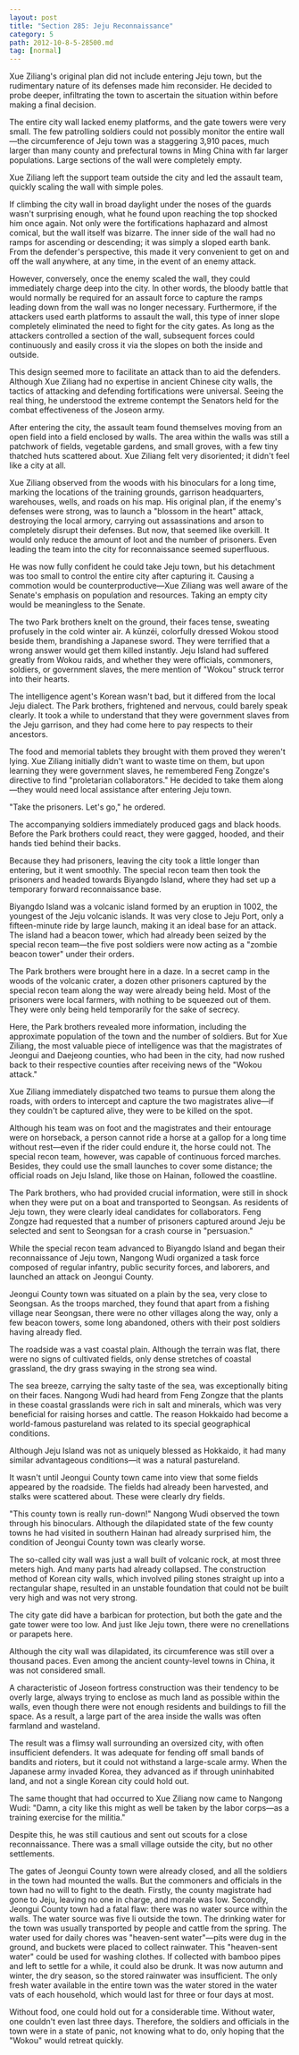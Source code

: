 ```yaml
---
layout: post
title: "Section 285: Jeju Reconnaissance"
category: 5
path: 2012-10-8-5-28500.md
tag: [normal]
---
```


Xue Ziliang's original plan did not include entering Jeju town, but the rudimentary nature of its defenses made him reconsider. He decided to probe deeper, infiltrating the town to ascertain the situation within before making a final decision.

The entire city wall lacked enemy platforms, and the gate towers were very small. The few patrolling soldiers could not possibly monitor the entire wall—the circumference of Jeju town was a staggering 3,910 paces, much larger than many county and prefectural towns in Ming China with far larger populations. Large sections of the wall were completely empty.

Xue Ziliang left the support team outside the city and led the assault team, quickly scaling the wall with simple poles.

If climbing the city wall in broad daylight under the noses of the guards wasn't surprising enough, what he found upon reaching the top shocked him once again. Not only were the fortifications haphazard and almost comical, but the wall itself was bizarre. The inner side of the wall had no ramps for ascending or descending; it was simply a sloped earth bank. From the defender's perspective, this made it very convenient to get on and off the wall anywhere, at any time, in the event of an enemy attack.

However, conversely, once the enemy scaled the wall, they could immediately charge deep into the city. In other words, the bloody battle that would normally be required for an assault force to capture the ramps leading down from the wall was no longer necessary. Furthermore, if the attackers used earth platforms to assault the wall, this type of inner slope completely eliminated the need to fight for the city gates. As long as the attackers controlled a section of the wall, subsequent forces could continuously and easily cross it via the slopes on both the inside and outside.

This design seemed more to facilitate an attack than to aid the defenders. Although Xue Ziliang had no expertise in ancient Chinese city walls, the tactics of attacking and defending fortifications were universal. Seeing the real thing, he understood the extreme contempt the Senators held for the combat effectiveness of the Joseon army.

After entering the city, the assault team found themselves moving from an open field into a field enclosed by walls. The area within the walls was still a patchwork of fields, vegetable gardens, and small groves, with a few tiny thatched huts scattered about. Xue Ziliang felt very disoriented; it didn't feel like a city at all.

Xue Ziliang observed from the woods with his binoculars for a long time, marking the locations of the training grounds, garrison headquarters, warehouses, wells, and roads on his map. His original plan, if the enemy's defenses were strong, was to launch a "blossom in the heart" attack, destroying the local armory, carrying out assassinations and arson to completely disrupt their defenses. But now, that seemed like overkill. It would only reduce the amount of loot and the number of prisoners. Even leading the team into the city for reconnaissance seemed superfluous.

He was now fully confident he could take Jeju town, but his detachment was too small to control the entire city after capturing it. Causing a commotion would be counterproductive—Xue Ziliang was well aware of the Senate's emphasis on population and resources. Taking an empty city would be meaningless to the Senate.

The two Park brothers knelt on the ground, their faces tense, sweating profusely in the cold winter air. A kūnzéi, colorfully dressed Wokou stood beside them, brandishing a Japanese sword. They were terrified that a wrong answer would get them killed instantly. Jeju Island had suffered greatly from Wokou raids, and whether they were officials, commoners, soldiers, or government slaves, the mere mention of "Wokou" struck terror into their hearts.

The intelligence agent's Korean wasn't bad, but it differed from the local Jeju dialect. The Park brothers, frightened and nervous, could barely speak clearly. It took a while to understand that they were government slaves from the Jeju garrison, and they had come here to pay respects to their ancestors.

The food and memorial tablets they brought with them proved they weren't lying. Xue Ziliang initially didn't want to waste time on them, but upon learning they were government slaves, he remembered Feng Zongze's directive to find "proletarian collaborators." He decided to take them along—they would need local assistance after entering Jeju town.

"Take the prisoners. Let's go," he ordered.

The accompanying soldiers immediately produced gags and black hoods. Before the Park brothers could react, they were gagged, hooded, and their hands tied behind their backs.

Because they had prisoners, leaving the city took a little longer than entering, but it went smoothly. The special recon team then took the prisoners and headed towards Biyangdo Island, where they had set up a temporary forward reconnaissance base.

Biyangdo Island was a volcanic island formed by an eruption in 1002, the youngest of the Jeju volcanic islands. It was very close to Jeju Port, only a fifteen-minute ride by large launch, making it an ideal base for an attack. The island had a beacon tower, which had already been seized by the special recon team—the five post soldiers were now acting as a "zombie beacon tower" under their orders.

The Park brothers were brought here in a daze. In a secret camp in the woods of the volcanic crater, a dozen other prisoners captured by the special recon team along the way were already being held. Most of the prisoners were local farmers, with nothing to be squeezed out of them. They were only being held temporarily for the sake of secrecy.

Here, the Park brothers revealed more information, including the approximate population of the town and the number of soldiers. But for Xue Ziliang, the most valuable piece of intelligence was that the magistrates of Jeongui and Daejeong counties, who had been in the city, had now rushed back to their respective counties after receiving news of the "Wokou attack."

Xue Ziliang immediately dispatched two teams to pursue them along the roads, with orders to intercept and capture the two magistrates alive—if they couldn't be captured alive, they were to be killed on the spot.

Although his team was on foot and the magistrates and their entourage were on horseback, a person cannot ride a horse at a gallop for a long time without rest—even if the rider could endure it, the horse could not. The special recon team, however, was capable of continuous forced marches. Besides, they could use the small launches to cover some distance; the official roads on Jeju Island, like those on Hainan, followed the coastline.

The Park brothers, who had provided crucial information, were still in shock when they were put on a boat and transported to Seongsan. As residents of Jeju town, they were clearly ideal candidates for collaborators. Feng Zongze had requested that a number of prisoners captured around Jeju be selected and sent to Seongsan for a crash course in "persuasion."

While the special recon team advanced to Biyangdo Island and began their reconnaissance of Jeju town, Nangong Wudi organized a task force composed of regular infantry, public security forces, and laborers, and launched an attack on Jeongui County.

Jeongui County town was situated on a plain by the sea, very close to Seongsan. As the troops marched, they found that apart from a fishing village near Seongsan, there were no other villages along the way, only a few beacon towers, some long abandoned, others with their post soldiers having already fled.

The roadside was a vast coastal plain. Although the terrain was flat, there were no signs of cultivated fields, only dense stretches of coastal grassland, the dry grass swaying in the strong sea wind.

The sea breeze, carrying the salty taste of the sea, was exceptionally biting on their faces. Nangong Wudi had heard from Feng Zongze that the plants in these coastal grasslands were rich in salt and minerals, which was very beneficial for raising horses and cattle. The reason Hokkaido had become a world-famous pastureland was related to its special geographical conditions.

Although Jeju Island was not as uniquely blessed as Hokkaido, it had many similar advantageous conditions—it was a natural pastureland.

It wasn't until Jeongui County town came into view that some fields appeared by the roadside. The fields had already been harvested, and stalks were scattered about. These were clearly dry fields.

"This county town is really run-down!" Nangong Wudi observed the town through his binoculars. Although the dilapidated state of the few county towns he had visited in southern Hainan had already surprised him, the condition of Jeongui County town was clearly worse.

The so-called city wall was just a wall built of volcanic rock, at most three meters high. And many parts had already collapsed. The construction method of Korean city walls, which involved piling stones straight up into a rectangular shape, resulted in an unstable foundation that could not be built very high and was not very strong.

The city gate did have a barbican for protection, but both the gate and the gate tower were too low. And just like Jeju town, there were no crenellations or parapets here.

Although the city wall was dilapidated, its circumference was still over a thousand paces. Even among the ancient county-level towns in China, it was not considered small.

A characteristic of Joseon fortress construction was their tendency to be overly large, always trying to enclose as much land as possible within the walls, even though there were not enough residents and buildings to fill the space. As a result, a large part of the area inside the walls was often farmland and wasteland.

The result was a flimsy wall surrounding an oversized city, with often insufficient defenders. It was adequate for fending off small bands of bandits and rioters, but it could not withstand a large-scale army. When the Japanese army invaded Korea, they advanced as if through uninhabited land, and not a single Korean city could hold out.

The same thought that had occurred to Xue Ziliang now came to Nangong Wudi: "Damn, a city like this might as well be taken by the labor corps—as a training exercise for the militia."

Despite this, he was still cautious and sent out scouts for a close reconnaissance. There was a small village outside the city, but no other settlements.

The gates of Jeongui County town were already closed, and all the soldiers in the town had mounted the walls. But the commoners and officials in the town had no will to fight to the death. Firstly, the county magistrate had gone to Jeju, leaving no one in charge, and morale was low. Secondly, Jeongui County town had a fatal flaw: there was no water source within the walls. The water source was five li outside the town. The drinking water for the town was usually transported by people and cattle from the spring. The water used for daily chores was "heaven-sent water"—pits were dug in the ground, and buckets were placed to collect rainwater. This "heaven-sent water" could be used for washing clothes. If collected with bamboo pipes and left to settle for a while, it could also be drunk. It was now autumn and winter, the dry season, so the stored rainwater was insufficient. The only fresh water available in the entire town was the water stored in the water vats of each household, which would last for three or four days at most.

Without food, one could hold out for a considerable time. Without water, one couldn't even last three days. Therefore, the soldiers and officials in the town were in a state of panic, not knowing what to do, only hoping that the "Wokou" would retreat quickly.